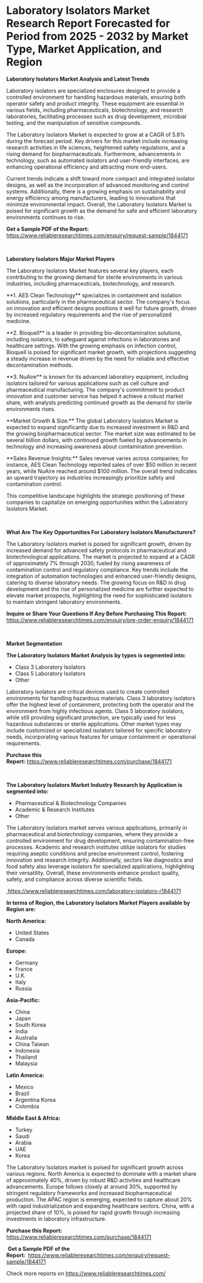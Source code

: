 <p><h1>Laboratory Isolators Market Research Report Forecasted for Period from 2025 -  2032 by Market Type, Market Application, and Region</h1></p><p><strong>Laboratory Isolators Market Analysis and Latest Trends</strong></p>
<p><p>Laboratory isolators are specialized enclosures designed to provide a controlled environment for handling hazardous materials, ensuring both operator safety and product integrity. These equipment are essential in various fields, including pharmaceuticals, biotechnology, and research laboratories, facilitating processes such as drug development, microbial testing, and the manipulation of sensitive compounds.</p><p>The Laboratory Isolators Market is expected to grow at a CAGR of 5.8% during the forecast period. Key drivers for this market include increasing research activities in life sciences, heightened safety regulations, and a rising demand for biopharmaceuticals. Furthermore, advancements in technology, such as automated isolators and user-friendly interfaces, are enhancing operational efficiency and attracting more end-users.</p><p>Current trends indicate a shift toward more compact and integrated isolator designs, as well as the incorporation of advanced monitoring and control systems. Additionally, there is a growing emphasis on sustainability and energy efficiency among manufacturers, leading to innovations that minimize environmental impact. Overall, the Laboratory Isolators Market is poised for significant growth as the demand for safe and efficient laboratory environments continues to rise.</p></p>
<p><strong>Get a Sample PDF of the Report:&nbsp;</strong> <a href="https://www.reliableresearchtimes.com/enquiry/request-sample/1844171?utm_campaign=2179&utm_medium=2&utm_source=Github&utm_content=ia&utm_term=03032025&utm_id=laboratory-isolators">https://www.reliableresearchtimes.com/enquiry/request-sample/1844171</a></p>
<p>&nbsp;</p>
<p><strong>Laboratory Isolators Major Market Players</strong></p>
<p><p>The Laboratory Isolators Market features several key players, each contributing to the growing demand for sterile environments in various industries, including pharmaceuticals, biotechnology, and research. </p><p>**1. AES Clean Technology** specializes in containment and isolation solutions, particularly in the pharmaceutical sector. The company's focus on innovation and efficient designs positions it well for future growth, driven by increased regulatory requirements and the rise of personalized medicine.</p><p>**2. Bioquell** is a leader in providing bio-decontamination solutions, including isolators, to safeguard against infections in laboratories and healthcare settings. With the growing emphasis on infection control, Bioquell is poised for significant market growth, with projections suggesting a steady increase in revenue driven by the need for reliable and effective decontamination methods.</p><p>**3. NuAire** is known for its advanced laboratory equipment, including isolators tailored for various applications such as cell culture and pharmaceutical manufacturing. The company's commitment to product innovation and customer service has helped it achieve a robust market share, with analysts predicting continued growth as the demand for sterile environments rises.</p><p>**Market Growth & Size:** The global Laboratory Isolators Market is expected to expand significantly due to increased investment in R&D and the growing biopharmaceutical sector. The market size was estimated to be several billion dollars, with continued growth fueled by advancements in technology and increasing awareness about contamination prevention.</p><p>**Sales Revenue Insights:** Sales revenue varies across companies; for instance, AES Clean Technology reported sales of over $50 million in recent years, while NuAire reached around $100 million. The overall trend indicates an upward trajectory as industries increasingly prioritize safety and contamination control. </p><p>This competitive landscape highlights the strategic positioning of these companies to capitalize on emerging opportunities within the Laboratory Isolators Market.</p></p>
<p>&nbsp;</p>
<p><strong>What Are The Key Opportunities For Laboratory Isolators Manufacturers?</strong></p>
<p><p>The Laboratory Isolators market is poised for significant growth, driven by increased demand for advanced safety protocols in pharmaceutical and biotechnological applications. The market is projected to expand at a CAGR of approximately 7% through 2030, fueled by rising awareness of contamination control and regulatory compliance. Key trends include the integration of automation technologies and enhanced user-friendly designs, catering to diverse laboratory needs. The growing focus on R&D in drug development and the rise of personalized medicine are further expected to elevate market prospects, highlighting the need for sophisticated isolators to maintain stringent laboratory environments.</p></p>
<p><strong>Inquire or Share Your Questions If Any Before Purchasing This Report:</strong> <a href="https://www.reliableresearchtimes.com/enquiry/pre-order-enquiry/1844171?utm_campaign=2179&utm_medium=2&utm_source=Github&utm_content=ia&utm_term=03032025&utm_id=laboratory-isolators">https://www.reliableresearchtimes.com/enquiry/pre-order-enquiry/1844171</a></p>
<p>&nbsp;</p>
<p><strong>Market Segmentation</strong></p>
<p><strong>The Laboratory Isolators Market Analysis by types is segmented into:</strong></p>
<p><ul><li>Class 3 Laboratory Isolators</li><li>Class 5 Laboratory Isolators</li><li>Other</li></ul></p>
<p><p>Laboratory isolators are critical devices used to create controlled environments for handling hazardous materials. Class 3 laboratory isolators offer the highest level of containment, protecting both the operator and the environment from highly infectious agents. Class 5 laboratory isolators, while still providing significant protection, are typically used for less hazardous substances or sterile applications. Other market types may include customized or specialized isolators tailored for specific laboratory needs, incorporating various features for unique containment or operational requirements.</p></p>
<p><strong>Purchase this Report:&nbsp;</strong><a href="https://www.reliableresearchtimes.com/purchase/1844171?utm_campaign=2179&utm_medium=2&utm_source=Github&utm_content=ia&utm_term=03032025&utm_id=laboratory-isolators">https://www.reliableresearchtimes.com/purchase/1844171</a></p>
<p>&nbsp;</p>
<p><strong>The Laboratory Isolators Market Industry Research by Application is segmented into:</strong></p>
<p><ul><li>Pharmaceutical & Biotechnology Companies</li><li>Academic & Research Institutes</li><li>Other</li></ul></p>
<p><p>The Laboratory Isolators market serves various applications, primarily in pharmaceutical and biotechnology companies, where they provide a controlled environment for drug development, ensuring contamination-free processes. Academic and research institutes utilize isolators for studies requiring aseptic conditions and precise environment control, fostering innovation and research integrity. Additionally, sectors like diagnostics and food safety also leverage isolators for specialized applications, highlighting their versatility. Overall, these environments enhance product quality, safety, and compliance across diverse scientific fields.</p></p>
<p><a href="https://www.reliableresearchtimes.com/laboratory-isolators-r1844171?utm_campaign=2179&utm_medium=2&utm_source=Github&utm_content=ia&utm_term=03032025&utm_id=laboratory-isolators">&nbsp;https://www.reliableresearchtimes.com/laboratory-isolators-r1844171</a></p>
<p><strong>In terms of Region, the Laboratory Isolators Market Players available by Region are:</strong></p>
<p>
    <p> <strong> North America: </strong>
        <ul>
            <li>United States</li>
            <li>Canada</li>
        </ul>
        </p> 
    <p> <strong> Europe: </strong>
        <ul>
            <li>Germany</li>
            <li>France</li>
            <li>U.K.</li>
            <li>Italy</li>
            <li>Russia</li>
        </ul>
        </p> 
    <p> <strong> Asia-Pacific: </strong>
        <ul>
            <li>China</li>
            <li>Japan</li>
            <li>South Korea</li>
            <li>India</li>
            <li>Australia</li>
            <li>China Taiwan</li>
            <li>Indonesia</li>
            <li>Thailand</li>
            <li>Malaysia</li>
        </ul>
        </p> 
    <p> <strong> Latin America: </strong>
        <ul>
            <li>Mexico</li>
            <li>Brazil</li>
            <li>Argentina Korea</li>
            <li>Colombia</li>
        </ul>
        </p> 
    <p> <strong> Middle East & Africa: </strong>
        <ul>
            <li>Turkey</li>
            <li>Saudi</li>
            <li>Arabia</li>
            <li>UAE</li>
            <li>Korea</li>
        </ul>
    </p>
    </p>
<p><p>The Laboratory Isolators market is poised for significant growth across various regions. North America is expected to dominate with a market share of approximately 40%, driven by robust R&D activities and healthcare advancements. Europe follows closely at around 30%, supported by stringent regulatory frameworks and increased biopharmaceutical production. The APAC region is emerging, expected to capture about 20% with rapid industrialization and expanding healthcare sectors. China, with a projected share of 10%, is poised for rapid growth through increasing investments in laboratory infrastructure.</p></p>
<p><strong>Purchase this Report: </strong><a href="https://www.reliableresearchtimes.com/purchase/1844171?utm_campaign=2179&utm_medium=2&utm_source=Github&utm_content=ia&utm_term=03032025&utm_id=laboratory-isolators">https://www.reliableresearchtimes.com/purchase/1844171</a></p>
<p>&nbsp;<strong>Get a Sample PDF of the Report:&nbsp;&nbsp;</strong><a href="https://www.reliableresearchtimes.com/enquiry/request-sample/1844171?utm_campaign=2179&utm_medium=2&utm_source=Github&utm_content=ia&utm_term=03032025&utm_id=laboratory-isolators">https://www.reliableresearchtimes.com/enquiry/request-sample/1844171</a></p>
<p><strong></strong></p>
<p>Check more reports on <a href="https://www.reliableresearchtimes.com/?utm_campaign=2179&utm_medium=2&utm_source=Github&utm_content=ia&utm_term=03032025&utm_id=laboratory-isolators">https://www.reliableresearchtimes.com/</a></p>